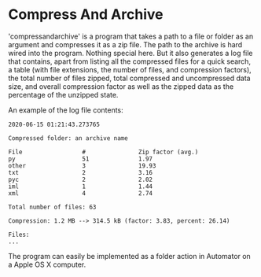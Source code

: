 # Compress And Archive

'compressandarchive' is a program that takes a path to a file or folder as an argument and compresses it as a zip file. The path to the archive is hard wired into the program. Nothing special here. But it also generates a log file that contains, apart from listing all the compressed files for a quick search, a table (with file extensions, the number of files, and compression factors), the total number of files zipped, total compressed and uncompressed data size, and overall compression factor as well as the zipped data as the percentage of the unzipped state.

An example of the log file contents:

	2020-06-15 01:21:43.273765

	Compressed folder: an archive name

	File                 #               Zip factor (avg.)   
	py                   51              1.97                
	other                3               19.93               
	txt                  2               3.16                
	pyc                  2               2.02                
	iml                  1               1.44                
	xml                  4               2.74                

	Total number of files: 63

	Compression: 1.2 MB --> 314.5 kB (factor: 3.83, percent: 26.14)

	Files:
	...

The program can easily be implemented as a folder action in Automator on a Apple OS X computer.